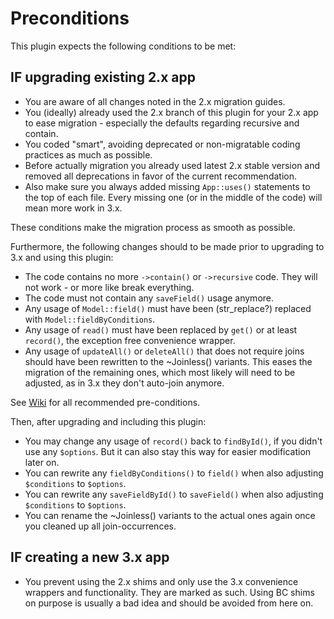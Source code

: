 # Preconditions

This plugin expects the following conditions to be met:

## IF upgrading existing 2.x app
- You are aware of all changes noted in the 2.x migration guides.
- You (ideally) already used the 2.x branch of this plugin for your 2.x app to ease migration - especially the defaults regarding recursive and contain.
- You coded "smart", avoiding deprecated or non-migratable coding practices as much as possible.
- Before actually migration you already used latest 2.x stable version and removed all deprecations in favor of the current recommendation.
- Also make sure you always added missing `App::uses()` statements to the top of each file. Every missing one (or in the middle of the code) will mean more work in 3.x.

These conditions make the migration process as smooth as possible.

Furthermore, the following changes should to be made prior to upgrading to 3.x and using this plugin:
- The code contains no more `->contain()` or `->recursive` code. They will not work - or more like break everything.
- The code must not contain any `saveField()` usage anymore.
- Any usage of `Model::field()` must have been (str_replace?) replaced with `Model::fieldByConditions`.
- Any usage of `read()` must have been replaced by `get()` or at least `record()`, the exception free convenience wrapper.
- Any usage of `updateAll()` or `deleteAll()` that does not require joins should have been rewritten to the ~Joinless() variants. This
eases the migration of the remaining ones, which most likely will need to be adjusted, as in 3.x they don't auto-join anymore.

See [Wiki](https://github.com/dereuromark/cakephp-shim/wiki) for all recommended pre-conditions.


Then, after upgrading and including this plugin:
- You may change any usage of `record()` back to `findById()`, if you didn't use any `$options`. But it can also stay this way for easier
modification later on.
- You can rewrite any `fieldByConditions()` to `field()` when also adjusting `$conditions` to `$options`.
- You can rewrite any `saveFieldById()` to `saveField()` when also adjusting `$conditions` to `$options`.
- You can rename the ~Joinless() variants to the actual ones again once you cleaned up all join-occurrences.

## IF creating a new 3.x app
- You prevent using the 2.x shims and only use the 3.x convenience wrappers and functionality. They are marked as such.
Using BC shims on purpose is usually a bad idea and should be avoided from here on.
